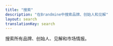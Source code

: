 ```yaml
---
title: "搜索"
description: "在Brandmine中搜索品牌、创始人和见解"
layout: search
translationKey: search
---
```


搜索所有品牌、创始人、见解和市场情报。
